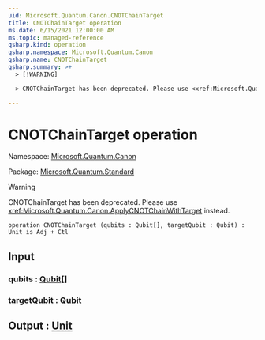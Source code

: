 ```yaml
---
uid: Microsoft.Quantum.Canon.CNOTChainTarget
title: CNOTChainTarget operation
ms.date: 6/15/2021 12:00:00 AM
ms.topic: managed-reference
qsharp.kind: operation
qsharp.namespace: Microsoft.Quantum.Canon
qsharp.name: CNOTChainTarget
qsharp.summary: >+
  > [!WARNING]

  > CNOTChainTarget has been deprecated. Please use <xref:Microsoft.Quantum.Canon.ApplyCNOTChainWithTarget> instead.

---
```


# CNOTChainTarget operation

Namespace: [Microsoft.Quantum.Canon](xref:Microsoft.Quantum.Canon)

Package: [Microsoft.Quantum.Standard](https://nuget.org/packages/Microsoft.Quantum.Standard)


> [!WARNING]
> CNOTChainTarget has been deprecated. Please use <xref:Microsoft.Quantum.Canon.ApplyCNOTChainWithTarget> instead.



```qsharp
operation CNOTChainTarget (qubits : Qubit[], targetQubit : Qubit) : Unit is Adj + Ctl
```


## Input

### qubits : [Qubit](xref:microsoft.quantum.qsharp.valueliterals#qubit-literals)[]




### targetQubit : [Qubit](xref:microsoft.quantum.qsharp.valueliterals#qubit-literals)





## Output : [Unit](xref:microsoft.quantum.qsharp.valueliterals#unit-literal)

